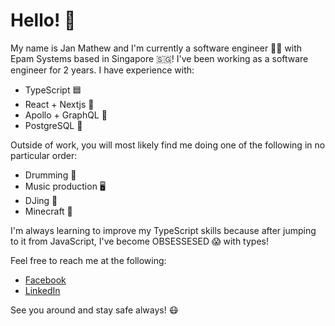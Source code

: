 # Hello! 🌊 #

My name is Jan Mathew and I'm currently a software engineer 🧑‍💻 with Epam Systems based in Singapore 🇸🇬! I've been working as a software engineer for 2 years.
I have experience with:
- TypeScript 🟦
- React + Nextjs 🧬
- Apollo + GraphQL 💞
- PostgreSQL 🐘

Outside of work, you will most likely find me doing one of the following in no particular order:
- Drumming 🥁
- Music production 🖥
- DJing 💽
- Minecraft 🌲

I'm always learning to improve my TypeScript skills because after jumping to it from JavaScript, I've become OBSESSESED 😱 with types!

Feel free to reach me at the following:
- [Facebook](https://www.facebook.com/janmathew.tenmei/)
- [LinkedIn](https://www.linkedin.com/in/jan-mathew-calaunan-940365188/)

See you around and stay safe always! 😷

<!---
superapplejuice/superapplejuice is a ✨ special ✨ repository because its `README.md` (this file) appears on your GitHub profile.
You can click the Preview link to take a look at your changes.
--->
